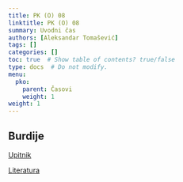 ```yaml
---
title: PK (O) 08
linktitle: PK (O) 08
summary: Uvodni čas
authors: [Aleksandar Tomašević]
tags: []
categories: []
toc: true  # Show table of contents? true/false
type: docs  # Do not modify.
menu:
  pko:
    parent: Časovi
    weight: 1
weight: 1
---
```



## Burdije

[Upitnik](https://forms.gle/EwmCQtnJP4BJMuTLA)

[Literatura](/files/pk-burdije.pdf)